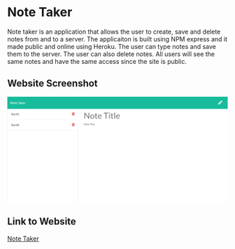 # Note Taker

Note taker is an application that allows the user to create, save and delete notes from and to a server. The applicaiton is built using NPM express and it made public and online using Heroku. The user can type notes and save them to the server. The user can also delete notes. All users will see the same notes and have the same access since the site is public. 

## Website Screenshot

![image](./public/assets/images/note-taker-screencapture.png)

## Link to Website
[Note Taker](https://evening-reaches-92439.herokuapp.com/)